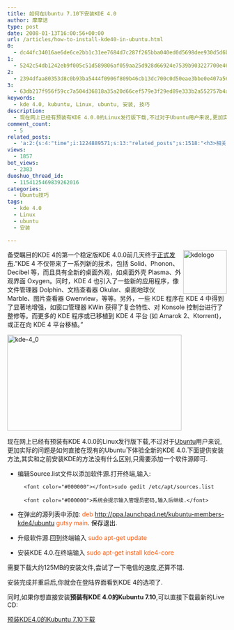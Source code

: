 ```yaml
---
title: 如何在Ubuntu 7.10下安装KDE 4.0
author: 摩摩诘
type: post
date: 2008-01-13T16:00:56+00:00
url: /articles/how-to-install-kde40-in-ubuntu.html
0:
  - dc44fc34016ae6de6ce2bb1c31ee7684d7c287f265bba040ed0d5698dee930d5d6b9a01139b4444fc78a8623ad64210e
1:
  - 5242c54db1242eb9f005c51d589806af059aa25d928d66924e7539b903227700e46bb995cd82c6764df39a76191ab0c3
2:
  - 2394dfaa80353d8c0b93ba5444f0906f809b46cb13dc700c0d50eae3bbe0e407a56b9a64a112f8a8e724c57a158b2700
3:
  - 63db217f956f59cc7a504d36818a35a20d66cef579e3f29ed89e333b2a552757b4a16fc7e6f0f72338f153b93faddb10
keywords:
  - kde 4.0, kubuntu, Linux, ubuntu, 安装, 技巧
description:
  - 现在网上已经有预装有KDE 4.0.0的Linux发行版下载,不过对于Ubuntu用户来说,更加实际的问题是如何直接在现有的Ubuntu下体验全新的KDE 4.0.下面提供安装方法,其实和之前安装KDE的方法没有什么区别,只需要添加一个软件源即可.
comment_count:
  - 5
related_posts:
  - 'a:2:{s:4:"time";i:1224889571;s:13:"related_posts";s:1518:"<h3>相关日志</h3><ul class="related_post"><li><a href="http://www.digglife.cn/articles/install-compiz-fusion-and-trouble-shooting-part2-2.html" title="Ubuntu Compiz Fusion安装和常见问题解决 Part.2">Ubuntu Compiz Fusion安装和常见问题解决 Part.2</a></li><li><a href="http://www.digglife.cn/articles/install-compiz-fusion-and-trouble-shooting-part1-2.html" title="Ubuntu Compiz Fusion安装和常见问题解决 Part.1">Ubuntu Compiz Fusion安装和常见问题解决 Part.1</a></li><li><a href="http://www.digglife.cn/articles/ubuntu-easter-eggs.html" title="Ubuntu复活节彩蛋">Ubuntu复活节彩蛋</a></li><li><a href="http://www.digglife.cn/articles/make-openoffice-run-faster-in-ubuntu.html" title="加快Open Office在Ubuntu中的运行速度">加快Open Office在Ubuntu中的运行速度</a></li><li><a href="http://www.digglife.cn/articles/how-to-install-software-in-ubuntu.html" title="Ubuntu技巧:Ubuntu软件安装方法完全指南">Ubuntu技巧:Ubuntu软件安装方法完全指南</a></li><li><a href="http://www.digglife.cn/articles/ubuntu%e6%9c%80%e7%ae%80%e5%8d%95%e7%9a%84ubuntu%e5%ae%89%e8%a3%85%e5%b7%a5%e5%85%b7wubiwindows-xp.html" title="Ubuntu:最简单的Ubuntu安装工具:Wubi(Windows XP)">Ubuntu:最简单的Ubuntu安装工具:Wubi(Windows XP)</a></li><li><a href="http://www.digglife.cn/articles/ubuntu%e8%ae%a9%e6%a1%8c%e9%9d%a2%e6%98%be%e7%a4%ba%e5%9b%9e%e6%94%b6%e7%ab%99.html" title="Ubuntu:让桌面显示回收站">Ubuntu:让桌面显示回收站</a></li></ul>";}'
views:
  - 1857
bot_views:
  - 2383
duoshuo_thread_id:
  - 1154125469839262016
categories:
  - Ubuntu技巧
tags:
  - kde 4.0
  - Linux
  - ubuntu
  - 安装

---
```

[<img src="http://digglife.qiniudn.com/wp-content/uploads/3/379/2008/01/windowslivewriterubuntu7.10kde4.0-1437bkdelogo-thumb.png" alt="kdelogo" align="right" border="0" height="100" width="100" />][1] 备受瞩目的KDE 4的第一个稳定版KDE 4.0.0前几天终于<a href="http://linuxtoy.org/archives/kde-400-released.html" title="KDE 4.0.0 发布" target="_blank">正式发布</a>.&#8221;KDE 4 不仅带来了一系列新的技术，包括 Solid、Phonon、Decibel 等，而且具有全新的桌面外观，如桌面外壳 Plasma、外观界面 Oxygen。同时，KDE 4 也引入了一些新的应用程序，像文件管理器 Dolphin、文档查看器 Okular、桌面地球仪 Marble、图片查看器 Gwenview，等等。另外，一些 KDE 程序在 KDE 4 中得到了显著地增强，如窗口管理器 KWin 获得了复合特性、对 Konsole 控制台进行了整修等。而更多的 KDE 程序或已移植到 KDE 4 平台 (如 Amarok 2、Ktorrent)，或正在向 KDE 4 平台移植。&#8221;

<!--more-->

[<img src="http://digglife.qiniudn.com/wp-content/uploads/3/379/2008/01/windowslivewriterubuntu7.10kde4.0-1437bkde-4-0-thumb.png" alt="kde-4_0" border="0" height="220" width="400" />][2]

现在网上已经有预装有KDE 4.0.0的Linux发行版下载,不过对于<a href="https://www.digglife.net/articles/category/about_ubuntu" title="Ubuntu技巧" target="_blank">Ubuntu</a>用户来说,更加实际的问题是如何直接在现有的Ubuntu下体验全新的KDE 4.0.下面提供安装方法,其实和之前安装KDE的方法没有什么区别,只需要添加一个软件源即可.

  * 编辑Source.list文件以添加软件源.打开终端,输入:

          <font color="#000000"></font>sudo gedit /etc/apt/sources.list

          <font color="#000000">系统会提示输入管理员密码,输入后继续.</font>

  * 在弹出的源列表中添加: <font color="#ff5809">deb http://ppa.launchpad.net/kubuntu-members-kde4/ubuntu gutsy main</font><font color="#000000">.</font> <font color="#000000">保存退出.</font>
  * 升级软件源.回到终端输入 <font color="#ff5809">sudo apt-get update</font>
  * 安装KDE 4.0.在终端输入 <font color="#ff5809">sudo apt-get install kde4-core</font>

需要下载大约125MB的安装文件,尝试了一下电信的速度,还算不错.

安装完成并重启后,你就会在登陆界面看到KDE 4的选项了.

同时,如果你想直接安装**预装有KDE 4.0的Kubuntu 7.10**,可以直接下载最新的Live CD:

<a href="http://cdimage.ubuntu.com/kubuntu/releases/gutsy/kde4/kubuntu-kde4.0-i386.iso" title="预装KDE4.0的Kubuntu 7.10下载" target="_blank">预装KDE4.0的Kubuntu 7.10下载</a>

 [1]: https://www.digglife.net/wp-content/uploads/3/379/2008/01/windowslivewriterubuntu7.10kde4.0-1437bkdelogo-2.png
 [2]: https://www.digglife.net/wp-content/uploads/3/379/2008/01/windowslivewriterubuntu7.10kde4.0-1437bkde-4-0-2.png